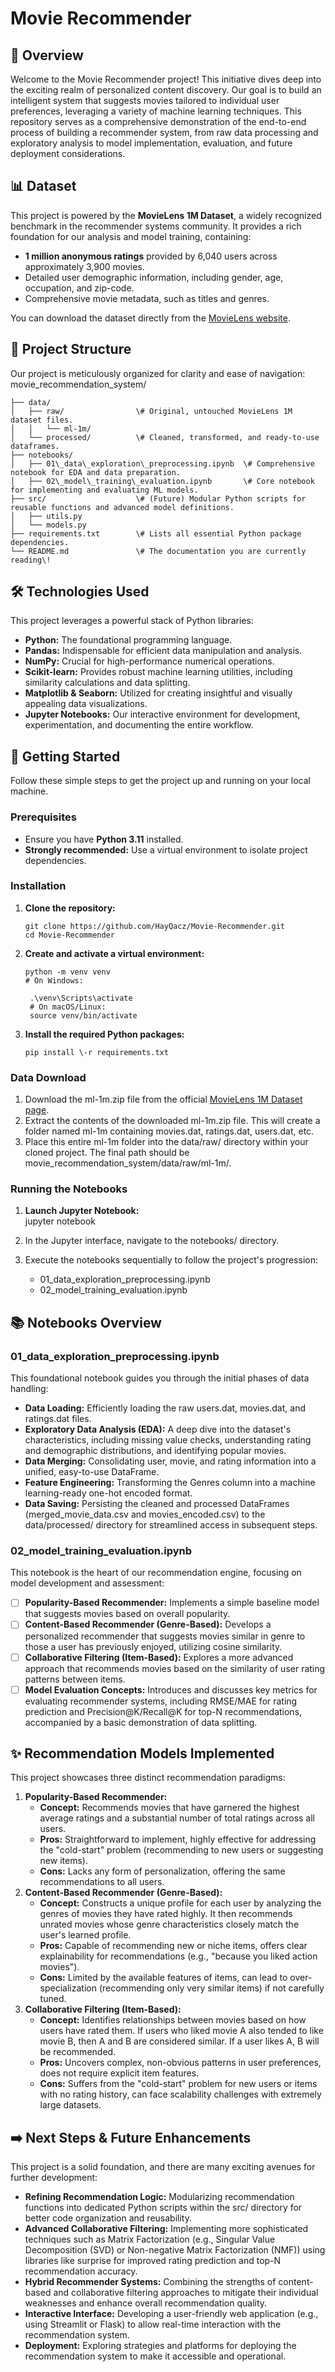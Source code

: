 ﻿# **Movie Recommender**

## **🌟 Overview**

Welcome to the Movie Recommender project\! This initiative dives deep into the exciting realm of personalized content discovery. Our goal is to build an intelligent system that suggests movies tailored to individual user preferences, leveraging a variety of machine learning techniques. This repository serves as a comprehensive demonstration of the end-to-end process of building a recommender system, from raw data processing and exploratory analysis to model implementation, evaluation, and future deployment considerations.

## **📊 Dataset**

This project is powered by the **MovieLens 1M Dataset**, a widely recognized benchmark in the recommender systems community. It provides a rich foundation for our analysis and model training, containing:

* **1 million anonymous ratings** provided by 6,040 users across approximately 3,900 movies.  
* Detailed user demographic information, including gender, age, occupation, and zip-code.  
* Comprehensive movie metadata, such as titles and genres.

You can download the dataset directly from the [MovieLens website](https://grouplens.org/datasets/movielens/1m/).

## **📁 Project Structure**

Our project is meticulously organized for clarity and ease of navigation:  
movie\_recommendation\_system/  
```
├── data/  
│   ├── raw/                \# Original, untouched MovieLens 1M dataset files.  
│   │   └── ml-1m/  
│   └── processed/          \# Cleaned, transformed, and ready-to-use dataframes.  
├── notebooks/  
│   ├── 01\_data\_exploration\_preprocessing.ipynb  \# Comprehensive notebook for EDA and data preparation.  
│   ├── 02\_model\_training\_evaluation.ipynb       \# Core notebook for implementing and evaluating ML models.  
├── src/                    \# (Future) Modular Python scripts for reusable functions and advanced model definitions.  
│   ├── utils.py  
│   └── models.py  
├── requirements.txt        \# Lists all essential Python package dependencies.  
└── README.md               \# The documentation you are currently reading\!
```

## **🛠️ Technologies Used**

This project leverages a powerful stack of Python libraries:

* **Python:** The foundational programming language.  
* **Pandas:** Indispensable for efficient data manipulation and analysis.  
* **NumPy:** Crucial for high-performance numerical operations.  
* **Scikit-learn:** Provides robust machine learning utilities, including similarity calculations and data splitting.  
* **Matplotlib & Seaborn:** Utilized for creating insightful and visually appealing data visualizations.  
* **Jupyter Notebooks:** Our interactive environment for development, experimentation, and documenting the entire workflow.

## **🚀 Getting Started**

Follow these simple steps to get the project up and running on your local machine.

### **Prerequisites**

* Ensure you have **Python 3.11** installed.  
* **Strongly recommended:** Use a virtual environment to isolate project dependencies.

### **Installation**

1. **Clone the repository:**  
   ```
   git clone https://github.com/HayQacz/Movie-Recommender.git
   cd Movie-Recommender
   
2. **Create and activate a virtual environment:**
    ```
    python -m venv venv
    # On Windows:
   ```
   ```
    .\venv\Scripts\activate
    # On macOS/Linux:
    source venv/bin/activate
    ```

3. **Install the required Python packages:**  
    ```
    pip install \-r requirements.txt

### **Data Download**

1. Download the ml-1m.zip file from the official [MovieLens 1M Dataset page](https://grouplens.org/datasets/movielens/1m/).  
2. Extract the contents of the downloaded ml-1m.zip file. This will create a folder named ml-1m containing movies.dat, ratings.dat, users.dat, etc.  
3. Place this entire ml-1m folder into the data/raw/ directory within your cloned project. The final path should be movie\_recommendation\_system/data/raw/ml-1m/.

### **Running the Notebooks**

1. **Launch Jupyter Notebook:**  
   jupyter notebook

2. In the Jupyter interface, navigate to the notebooks/ directory.  
3. Execute the notebooks sequentially to follow the project's progression:  
   * 01\_data\_exploration\_preprocessing.ipynb  
   * 02\_model\_training\_evaluation.ipynb

## **📚 Notebooks Overview**

### **01\_data\_exploration\_preprocessing.ipynb**

This foundational notebook guides you through the initial phases of data handling:

* **Data Loading:** Efficiently loading the raw users.dat, movies.dat, and ratings.dat files.  
* **Exploratory Data Analysis (EDA):** A deep dive into the dataset's characteristics, including missing value checks, understanding rating and demographic distributions, and identifying popular movies.  
* **Data Merging:** Consolidating user, movie, and rating information into a unified, easy-to-use DataFrame.  
* **Feature Engineering:** Transforming the Genres column into a machine learning-ready one-hot encoded format.  
* **Data Saving:** Persisting the cleaned and processed DataFrames (merged\_movie\_data.csv and movies\_encoded.csv) to the data/processed/ directory for streamlined access in subsequent steps.

### **02\_model\_training\_evaluation.ipynb**

This notebook is the heart of our recommendation engine, focusing on model development and assessment:

* [ ] **Popularity-Based Recommender:** Implements a simple baseline model that suggests movies based on overall popularity.  
* [ ] **Content-Based Recommender (Genre-Based):** Develops a personalized recommender that suggests movies similar in genre to those a user has previously enjoyed, utilizing cosine similarity.  
* [ ] **Collaborative Filtering (Item-Based):** Explores a more advanced approach that recommends movies based on the similarity of user rating patterns between items.  
* [ ] **Model Evaluation Concepts:** Introduces and discusses key metrics for evaluating recommender systems, including RMSE/MAE for rating prediction and Precision@K/Recall@K for top-N recommendations, accompanied by a basic demonstration of data splitting.

## **✨ Recommendation Models Implemented**

This project showcases three distinct recommendation paradigms:

1. **Popularity-Based Recommender:**  
   * **Concept:** Recommends movies that have garnered the highest average ratings and a substantial number of total ratings across all users.  
   * **Pros:** Straightforward to implement, highly effective for addressing the "cold-start" problem (recommending to new users or suggesting new items).  
   * **Cons:** Lacks any form of personalization, offering the same recommendations to all users.  
2. **Content-Based Recommender (Genre-Based):**  
   * **Concept:** Constructs a unique profile for each user by analyzing the genres of movies they have rated highly. It then recommends unrated movies whose genre characteristics closely match the user's learned profile.  
   * **Pros:** Capable of recommending new or niche items, offers clear explainability for recommendations (e.g., "because you liked action movies").  
   * **Cons:** Limited by the available features of items, can lead to over-specialization (recommending only very similar items) if not carefully tuned.  
3. **Collaborative Filtering (Item-Based):**  
   * **Concept:** Identifies relationships between movies based on how users have rated them. If users who liked movie A also tended to like movie B, then A and B are considered similar. If a user likes A, B will be recommended.  
   * **Pros:** Uncovers complex, non-obvious patterns in user preferences, does not require explicit item features.  
   * **Cons:** Suffers from the "cold-start" problem for new users or items with no rating history, can face scalability challenges with extremely large datasets.

## **➡️ Next Steps & Future Enhancements**

This project is a solid foundation, and there are many exciting avenues for further development:

* **Refining Recommendation Logic:** Modularizing recommendation functions into dedicated Python scripts within the src/ directory for better code organization and reusability.  
* **Advanced Collaborative Filtering:** Implementing more sophisticated techniques such as Matrix Factorization (e.g., Singular Value Decomposition (SVD) or Non-negative Matrix Factorization (NMF)) using libraries like surprise for improved rating prediction and top-N recommendation accuracy.  
* **Hybrid Recommender Systems:** Combining the strengths of content-based and collaborative filtering approaches to mitigate their individual weaknesses and enhance overall recommendation quality.  
* **Interactive Interface:** Developing a user-friendly web application (e.g., using Streamlit or Flask) to allow real-time interaction with the recommendation system.  
* **Deployment:** Exploring strategies and platforms for deploying the recommendation system to make it accessible and operational.
